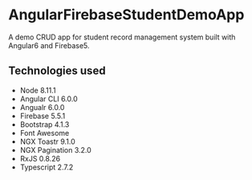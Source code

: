 # AngularFirebaseStudentDemoApp

A demo CRUD app for student record management system built with Angular6 and Firebase5.


## Technologies used
- Node 8.11.1
- Angular CLI 6.0.0
- Angualr 6.0.0
- Firebase 5.5.1
- Bootstrap 4.1.3
- Font Awesome
- NGX Toastr 9.1.0
- NGX Pagination 3.2.0
- RxJS 0.8.26
- Typescript 2.7.2

